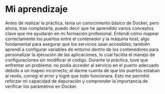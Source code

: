 # Mi aprendizaje
Antes de realizar la práctica, tenía un conocimiento básico de Docker, pero ahora, tras completarla, puedo decir que he aprendido varios conceptos clave que me ayudarán en mi formación profesional. Entendí cómo mapear correctamente los puertos entre el contenedor y la máquina host, algo fundamental para asegurar que los servicios sean accesibles; también aprendí a configurar variables de entorno dentro de los contenedores para personalizar la ejecución de las aplicaciones, lo cual facilita el manejo de configuraciones sin modificar el código. Durante la práctica, tuve que enfrentar un problema: no podía acceder al servicio en el puerto adecuado debido a un mapeo incorrecto; al darme cuenta de que los puertos estaban al revés, corregí el error y logré que todo funcionara. Esto me permitió reforzar mi capacidad de depuración y comprender la importancia de verificar los parámetros en Docker.
